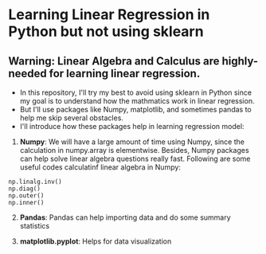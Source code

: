 # Learning Linear Regression in Python but not using sklearn

## Warning: Linear Algebra and Calculus are highly-needed for learning linear regression.

* In this repository, I'll try my best to avoid using sklearn in Python since my goal is to understand how the mathmatics work in linear regression.
* But I'll use packages like Numpy, matplotlib, and sometimes pandas to help me skip several obstacles.
* I'll introduce how these packages help in learning regression model:
1. **Numpy**: We will have a large amount of time using Numpy, since the calculation in numpy.array is elementwise. 
Besides, Numpy packages can help solve linear algebra questions really fast.
Following are some useful codes calculatinf linear algebra in Numpy:
```
np.linalg.inv()
np.diag()
np.outer()
np.inner()
```

2. **Pandas**: Pandas can help importing data and do some summary statistics

3. **matplotlib.pyplot**: Helps for data visualization

